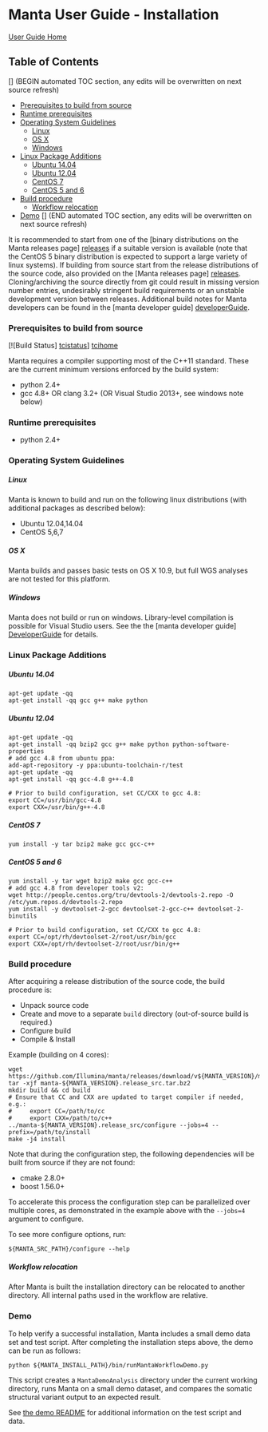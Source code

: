 Manta User Guide - Installation
===============================

[User Guide Home](README.md)

## Table of Contents
[] (BEGIN automated TOC section, any edits will be overwritten on next source refresh)
* [Prerequisites to build from source](#prerequisites-to-build-from-source)
* [Runtime prerequisites](#runtime-prerequisites)
* [Operating System Guidelines](#operating-system-guidelines)
    * [Linux](#linux)
    * [OS X](#os-x)
    * [Windows](#windows)
* [Linux Package Additions](#linux-package-additions)
    * [Ubuntu 14.04](#ubuntu-1404)
    * [Ubuntu 12.04](#ubuntu-1204)
    * [CentOS 7](#centos-7)
    * [CentOS 5 and 6](#centos-5-and-6)
* [Build procedure](#build-procedure)
    * [Workflow relocation](#workflow-relocation)
* [Demo](#demo)
[] (END automated TOC section, any edits will be overwritten on next source refresh)

It is recommended to start from one of the [binary distributions on
the Manta releases page] [releases] if a suitable version is available
(note that the CentOS 5 binary distribution is expected to support a
large variety of linux systems).  If building from source start from
the release distributions of the source code, also provided on the
[Manta releases page] [releases]. Cloning/archiving the source
directly from git could result in missing version number entries,
undesirably stringent build requirements or an unstable development
version between releases. Additional build notes for Manta developers can
be found in the [manta developer guide] [developerGuide].

[releases]:https://github.com/Illumina/manta/releases
[DeveloperGuide]:../developerGuide/README.md


### Prerequisites to build from source

[![Build Status] [tcistatus]] [tcihome]

[tcistatus]:https://travis-ci.org/Illumina/manta.svg?branch=master
[tcihome]:https://travis-ci.org/Illumina/manta

Manta requires a compiler supporting most of the C++11 standard. These
are the current minimum versions enforced by the build system:

* python 2.4+
* gcc 4.8+ OR clang 3.2+ (OR Visual Studio 2013+, see windows note below)

### Runtime prerequisites

* python 2.4+

### Operating System Guidelines

##### Linux

Manta is known to build and run on the following linux distributions
(with additional packages as described below):

- Ubuntu 12.04,14.04
- CentOS 5,6,7

##### OS X

Manta builds and passes basic tests on OS X 10.9, but full WGS analyses
are not tested for this platform.

##### Windows

Manta does not build or run on windows. Library-level compilation is
possible for Visual Studio users. See the the [manta developer guide] [DeveloperGuide] for details.

### Linux Package Additions

##### Ubuntu 14.04

    apt-get update -qq
    apt-get install -qq gcc g++ make python

##### Ubuntu 12.04

    apt-get update -qq
    apt-get install -qq bzip2 gcc g++ make python python-software-properties
    # add gcc 4.8 from ubuntu ppa:
    add-apt-repository -y ppa:ubuntu-toolchain-r/test
    apt-get update -qq
    apt-get install -qq gcc-4.8 g++-4.8

    # Prior to build configuration, set CC/CXX to gcc 4.8:
    export CC=/usr/bin/gcc-4.8
    export CXX=/usr/bin/g++-4.8

##### CentOS 7

    yum install -y tar bzip2 make gcc gcc-c++

##### CentOS 5 and 6

    yum install -y tar wget bzip2 make gcc gcc-c++
    # add gcc 4.8 from developer tools v2:
    wget http://people.centos.org/tru/devtools-2/devtools-2.repo -O /etc/yum.repos.d/devtools-2.repo
    yum install -y devtoolset-2-gcc devtoolset-2-gcc-c++ devtoolset-2-binutils

    # Prior to build configuration, set CC/CXX to gcc 4.8:
    export CC=/opt/rh/devtoolset-2/root/usr/bin/gcc
    export CXX=/opt/rh/devtoolset-2/root/usr/bin/g++

### Build procedure

After acquiring a release distribution of the source code, the build
procedure is:

* Unpack source code
* Create and move to a separate `build` directory (out-of-source build is required.)
* Configure build
* Compile & Install

Example (building on 4 cores):

    wget https://github.com/Illumina/manta/releases/download/v${MANTA_VERSION}/manta-${MANTA_VERSION}.release_src.tar.bz2
    tar -xjf manta-${MANTA_VERSION}.release_src.tar.bz2
    mkdir build && cd build
    # Ensure that CC and CXX are updated to target compiler if needed, e.g.:
    #     export CC=/path/to/cc
    #     export CXX=/path/to/c++
    ../manta-${MANTA_VERSION}.release_src/configure --jobs=4 --prefix=/path/to/install
    make -j4 install

Note that during the configuration step, the following dependencies
will be built from source if they are not found:

* cmake 2.8.0+
* boost 1.56.0+

To accelerate this process the configuration step can be parallelized
over multiple cores, as demonstrated in the example above with the
`--jobs=4` argument to configure.

To see more configure options, run:

    ${MANTA_SRC_PATH}/configure --help

##### Workflow relocation

After Manta is built the installation directory can be relocated to
another directory.  All internal paths used in the workflow are
relative.

### Demo

To help verify a successful installation, Manta includes a small demo
data set and test script. After completing the installation steps
above, the demo can be run as follows:

    python ${MANTA_INSTALL_PATH}/bin/runMantaWorkflowDemo.py

This script creates a `MantaDemoAnalysis` directory under the current
working directory, runs Manta on a small demo dataset, and compares the
somatic structural variant output to an expected result.

See [the demo README](../../src/demo/README.md) for additional information
on the test script and data.

